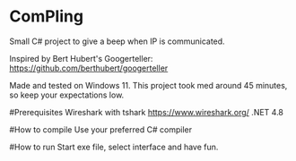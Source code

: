 # ComPling
Small C# project to give a beep when IP is communicated.

Inspired by Bert Hubert's Googerteller: https://github.com/berthubert/googerteller

Made and tested on Windows 11. This project took med around 45 minutes, so keep your expectations low.

#Prerequisites
Wireshark with tshark https://www.wireshark.org/
.NET 4.8

#How to compile
Use your preferred C# compiler

#How to run
Start exe file, select interface and have fun.
